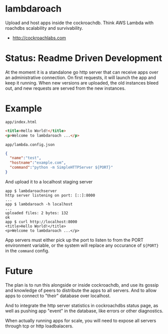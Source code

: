 # lambdaroach

Upload and host apps inside the cockroachdb. Think AWS Lambda with roachdbs scalability and survivability.

* http://cockroachlabs.com

# Status: Readme Driven Development

At the moment it is a standalone go http server that can receive apps over an administrative connection. On first requests,
it will launch the app and keep it running. When new versions are uploaded, the old instances bleed out, and new requests are
served from the new instances.

# Example

`app/index.html`
```html
<title>Hello World!</title>
<p>Welcome to lambdaroach ...</p>
```
`app/lambda.config.json`
```json
{
  "name":"test",
  "hostname":"example.com",
  "command":"python -m SimpleHTTPServer ${PORT}"
}
```

And upload it to a localhost staging server
```
app $ lambdaroachserver
http server listening on port: [::]:8000
...
app $ lambdaroach -h localhost
...
uploaded files: 2 bytes: 132
ok
app $ curl http://localhost:8000
<title>Hello World!</title>
<p>Welcome to lambdaroach ...</p>
```

App servers must either pick up the port to listen to from the PORT environment variable, or the system will replace any
occurance of `${PORT}` in the `command` config.


# Future

The plan is to run this alongside or inside cockroachdb, and use its gossip and knowledge of peers to distribute the apps
to all servers. And to allow apps to connect to "their" database over localhost.

And to integrate the http server statistics in cockroachdbs status page, as well as pushing app "event" in the database, like
errors or other diagnostics.

When actually running apps for scale, you will need to expose all servers through tcp or http loadbalacers.
